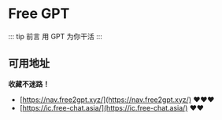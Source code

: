 # Free GPT

::: tip 前言
用 GPT 为你干活
:::

## 可用地址

**收藏不迷路！**

- [https://nav.free2gpt.xyz/](https://nav.free2gpt.xyz/) :heart::heart::heart:
- [https://ic.free-chat.asia/](https://ic.free-chat.asia/) :heart::heart:
